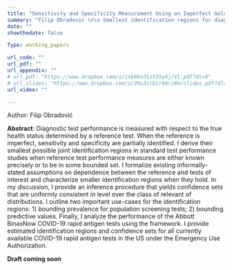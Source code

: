 ```yaml
---
title: "Sensitivity and Specificity Measurement Using an Imperfect Gold Standard: Identification and Inference"
summary: "Filip Obradović \n\n Smallest identification regions for diagnostic test performance measures and their estimation."
date: ""
showthedate: false

Type: working_papers

url_code: ""
url_pdf: ""
url_appendix: ""
# url_pdf: "https://www.dropbox.com/s/csk96o3tz535y4j/VI.pdf?dl=0"
# url_slides: "https://www.dropbox.com/s/39x3crbir04ri8h/slides.pdf?dl=0"
url_video: ""

---
```

Author: Filip Obradović

**Abstract**: Diagnostic test performance is measured with respect to the true health status determined by a reference test. When the reference is imperfect, sensitivity and specificity are partially identified. I derive their smallest possible joint identification regions in standard test performance studies when reference test performance measures are either known precisely or to be in some bounded set. I formalize existing informally-stated assumptions on dependence between the reference and tests of interest and characterize smaller identification regions when they hold. In my discussion, I provide an inference procedure that yields confidence sets that are uniformly consistent in level over the class of relevant of distributions. I outline two important use-cases for the identification regions: $1)$ bounding prevalence for population screening tests; $2)$ bounding predictive values. Finally, I analyze the performance of the Abbott BinaxNow COVID-19 rapid antigen tests using the framework. I provide estimated identification regions and confidence sets for all currently available COVID-19 rapid antigen tests in the US under the Emergency Use Authorization.

**Draft coming soon**

